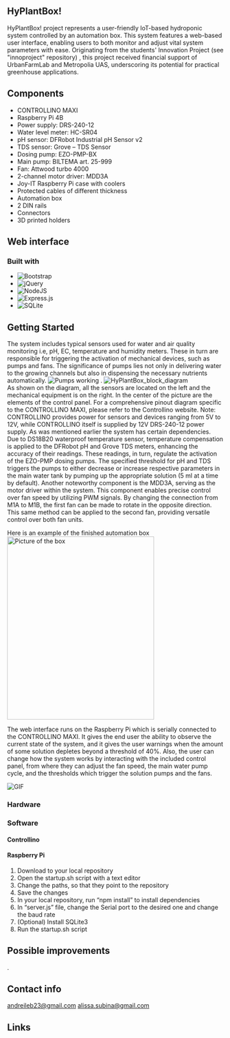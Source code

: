 ## HyPlantBox!
HyPlantBox! project represents a user-friendly IoT-based hydroponic system controlled by an automation box. This system features a web-based user interface, enabling users to both monitor and adjust vital system parameters with ease. Originating from the students' Innovation Project (see "innoproject" repository) , this project received financial support of UrbanFarmLab and Metropolia UAS, underscoring its potential for practical greenhouse applications.
<br />
## Components
* CONTROLLINO MAXI
* Raspberry Pi 4B
* Power supply: DRS-240-12
* Water level meter: HC-SR04
* pH sensor: DFRobot Industrial pH Sensor v2
* TDS sensor: Grove – TDS Sensor
* Dosing pump: EZO-PMP-BX
* Main pump: BILTEMA art. 25-999
* Fan: Attwood turbo 4000
* 2-channel motor driver: MDD3A
* Joy-IT Raspberry Pi case with coolers
* Protected cables of different thickness
* Automation box
* 2 DIN rails
* Connectors
* 3D printed holders
## Web interface
### Built with
* ![Bootstrap](https://img.shields.io/badge/bootstrap-%238511FA.svg?style=for-the-badge&logo=bootstrap&logoColor=white)
* ![jQuery](https://img.shields.io/badge/jquery-%230769AD.svg?style=for-the-badge&logo=jquery&logoColor=white)
* ![NodeJS](https://img.shields.io/badge/node.js-6DA55F?style=for-the-badge&logo=node.js&logoColor=white)
* ![Express.js](https://img.shields.io/badge/express.js-%23404d59.svg?style=for-the-badge&logo=express&logoColor=%2361DAFB)
* ![SQLite](https://img.shields.io/badge/sqlite-%2307405e.svg?style=for-the-badge&logo=sqlite&logoColor=white)
## Getting Started
The system includes typical sensors used for water and air quality monitoring i.e, pH, EC, temperature and humidity meters. These in turn are responsible for triggering the activation of mechanical devices, such as pumps and fans. The significance of pumps lies not only in delivering water to the growing channels but also in dispensing the necessary nutrients automatically.
![Pumps working](https://media.giphy.com/media/20IqPq7Z8fLSujgLiN/giphy.gif)
.
![HyPlantBox_block_diagram](https://github.com/aalicc/HyPlantBox/assets/105237164/98f8f401-8a26-4b9f-9e56-a6b9018e6e29)
<br />
As shown on the diagram, all the sensors are located on the left and the mechanical equipment is on the right. In the center of the picture are the elements of the control panel. For a comprehensive pinout diagram specific to the CONTROLLINO MAXI, please
refer to the Controllino website.
Note: CONTROLLINO provides power for sensors and devices ranging from 5V to 12V, while CONTROLLINO itself is supplied by 12V DRS-240-12 power supply.
As was mentioned earlier the system has certain dependencies. Due to DS18B20 waterproof temperature sensor, temperature compensation is applied to the DFRobot pH and Grove TDS meters, enhancing the accuracy of their readings. These readings, in turn, regulate the activation of the EZO-PMP dosing pumps. The specified threshold for pH and TDS triggers the pumps to either decrease or increase respective parameters in the main water tank by pumping up the appropriate solution (5 ml at a time by default). Another noteworthy component is the MDD3A, serving as the motor driver within the system. This component enables precise control over fan speed by utilizing PWM signals. By changing the connection from M1A to M1B, the first fan can be made to rotate in the opposite direction. This same method can be applied to the second fan, providing versatile control over both fan units.

Here is an example of the finished automation box
<img src="https://github.com/aalicc/HyPlantBox/assets/105237164/27f5cd0e-d3e8-40ba-ba3e-f67ace51745e" alt="Picture of the box" height="425px" width="342px">

The web interface runs on the Raspberry Pi which is serially connected to the CONTROLLINO MAXI. It gives the end user the ability to observe the current state of the system, and it gives the user warnings when the amount of some solution depletes beyond a threshold of 40%. Also, the user can change how the system works by interacting with the included control panel, from where they can adjust the fan speed, the main water pump cycle, and the thresholds which trigger the solution pumps and the fans.

![GIF](https://media.giphy.com/media/v1.Y2lkPTc5MGI3NjExYmh6MmplZ3J1MjJrZXE5NDB6cWd0bTN0eGJ0MnhrN3A5a3I2aGFtdyZlcD12MV9pbnRlcm5hbF9naWZfYnlfaWQmY3Q9Zw/Gzvg4E2RT3h02zhKSJ/giphy-downsized-large.gif)
### Hardware


### Software
#### Controllino
#### Raspberry Pi
1.	Download to your local repository
2.	Open the startup.sh script with a text editor
3.	Change the paths, so that they point to the repository
4.	Save the changes
5.	In your local repository, run “npm install” to install dependencies
6.	In “server.js” file, change the Serial port to the desired one and change the baud rate
7.	(Optional) Install SQLite3
8.	Run the startup.sh script

## Possible improvements
.
## Contact info
andreileb23@gmail.com
alissa.subina@gmail.com
## Links
